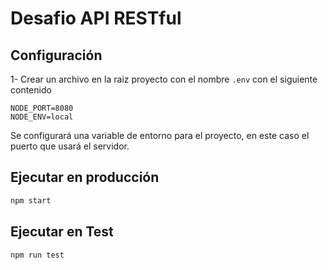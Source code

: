 # Desafio API RESTful

## Configuración

1- Crear un archivo en la raiz proyecto con el nombre `.env` con el siguiente contenido

```
NODE_PORT=8080
NODE_ENV=local
```

Se configurará una variable de entorno para el proyecto, en este caso el puerto que usará el servidor.

## Ejecutar en producción

```sh
npm start
```

## Ejecutar en Test

```sh
npm run test
```
